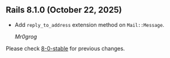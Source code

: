 ## Rails 8.1.0 (October 22, 2025) ##

*   Add `reply_to_address` extension method on `Mail::Message`.

    *Mr0grog*

Please check [8-0-stable](https://github.com/rails/rails/blob/8-0-stable/actionmailbox/CHANGELOG.md) for previous changes.
